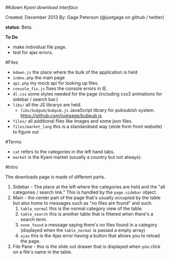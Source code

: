 #Kdown
_Kyani download interface_

Created: December 2013
By:      Gage Peterson (@justgage on github / twitter)

__status__: Beta.

__To Do__
- make individual file page.
- test for ajax errors.

#Files
- `kdown.js` the place where the bulk of the application is held
- `index.php` the main page
- `api.php` my mock api for looking up files.
- `console_fix.js` fixes the console errors in IE.
- `dl.css` some styles needed for the page (including css3 animations for sidebar / search bar.)
- `libs/` all the JS librarys are held.
    - `libs/bubpub/bubpub.js` JavaScript library for pubsubish system. <https://github.com/justgage/bubpub.js>
- `files/` all additional files like images and some json files.
- `files/market_lang` this is a standardised way (stole form front website) to figure out 

#Terms
- `cat` refers to the categories in the left hand tabs.
- `market` is the Kyani market (usually a country but not always).

#Intro

The downloads page is made of different parts.

1. Sidebar - The place at the left where the categories are held and the "all categories / search link." This is handled by the `page.sidebar` object.
1. Main - the center part of the page that's usually occupied by the table but also home to messages such as "no files are found" and such. 
    1. `table_normal` this is the normal category view of the table. 
    1. `table_search` this is another table that is filtered when there's a search term. 
    1. `none_found` a message saying there's no files found in a category (displayed when the `table_normal` is passed a empty array)
    1. `ajax` this is the Ajax error having a button that allows you to reload the page. 
1. File Pane - this is the slide out drawer that is displayed when you click on a file's name in the table. 


